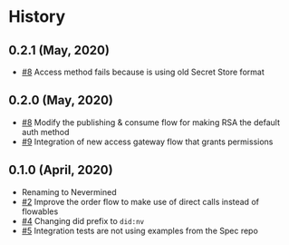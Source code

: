 History
=======

0.2.1 (May, 2020)
-------------------------

* [#8](https://github.com/keyko-io/nevermined-sdk-java/issues/8) Access method fails because is using old Secret Store format

0.2.0 (May, 2020)
-------------------------

* [#8](https://github.com/keyko-io/nevermined-sdk-java/issues/8) Modify the publishing & consume flow for making RSA the default auth method
* [#9](https://github.com/keyko-io/nevermined-sdk-java/issues/9) Integration of new access gateway flow that grants permissions


0.1.0 (April, 2020)
-------------------------

* Renaming to Nevermined
* [#2](https://github.com/keyko-io/nevermined-sdk-java/issues/2) Improve the order flow to make use of direct calls instead of flowables
* [#4](https://github.com/keyko-io/nevermined-sdk-java/issues/4) Changing did prefix to `did:nv`
* [#5](https://github.com/keyko-io/nevermined-sdk-java/issues/5) Integration tests are not using examples from the Spec repo



